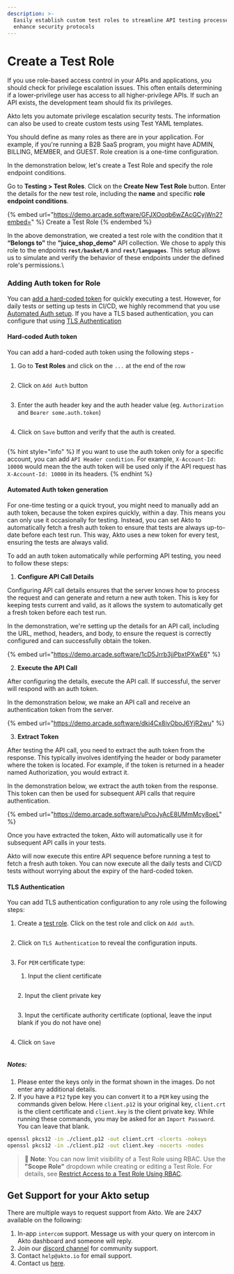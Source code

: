```yaml
---
description: >-
  Easily establish custom test roles to streamline API testing processes and
  enhance security protocols
---
```


# Create a Test Role

If you use role-based access control in your APIs and applications, you should check for privilege escalation issues. This often entails determining if a lower-privilege user has access to all higher-privilege APIs. If such an API exists, the development team should fix its privileges.

Akto lets you automate privilege escalation security tests. The information can also be used to create custom tests using Test YAML templates.

You should define as many roles as there are in your application. For example, if you're running a B2B SaaS program, you might have ADMIN, BILLING, MEMBER, and GUEST. Role creation is a one-time configuration.

In the demonstration below, let's create a Test Role and specify the role endpoint conditions.

Go to **Testing > Test Roles**. Click on the **Create New Test Role** button. Enter the details for the new test role, including the **name** and specific **role endpoint conditions**.

{% embed url="https://demo.arcade.software/GFJXOoqb6wZAcGCyjWn2?embed=" %}
Create a Test Role
{% endembed %}

In the above demonstration, we created a test role with the condition that it **“Belongs to”** the **"juice\_shop\_demo"** API collection. We chose to apply this role to the endpoints **`rest/basket/6`** and **`rest/languages`**. This setup allows us to simulate and verify the behavior of these endpoints under the defined role's permissions.\


### Adding Auth token for Role

You can [add a hard-coded token](create-a-test-role.md#hard-coded-auth-token) for quickly executing a test. However, for daily tests or setting up tests in CI/CD, we highly recommend that you use [Automated Auth setup](create-a-test-role.md#automated-auth-token-generation).
If you have a TLS based authentication, you can configure that using [TLS Authentication](create-a-test-role.md#tls-authentication)

#### Hard-coded Auth token

You can add a hard-coded auth token using the following steps -&#x20;

1.  Go to **Test Roles** and click on the `...` at the end of the row

    <figure><img src="../../.gitbook/assets/Screenshot 2024-03-18 at 12.00.52 PM.png" alt=""><figcaption></figcaption></figure>
2.  Click on `Add Auth` button

    <figure><img src="../../.gitbook/assets/Screenshot 2024-03-18 at 11.58.07 AM (1).png" alt=""><figcaption></figcaption></figure>
3.  Enter the auth header key and the auth header value (eg. `Authorization` and `Bearer some.auth.token`)

    <figure><img src="../../.gitbook/assets/Screenshot 2024-03-18 at 11.59.14 AM (1).png" alt=""><figcaption></figcaption></figure>
4.  Click on `Save` button and verify that the auth is created.

    <figure><img src="../../.gitbook/assets/Screenshot 2024-03-18 at 11.59.21 AM (1).png" alt=""><figcaption></figcaption></figure>

{% hint style="info" %}
If you want to use the auth token only for a specific account, you can add `API Header condition`. For example, `X-Account-Id: 10000` would mean the the auth token will be used only if the API request has `X-Account-Id: 10000` in its headers.&#x20;
{% endhint %}

#### Automated Auth token generation

For one-time testing or a quick tryout, you might need to manually add an auth token, because the token expires quickly, within a day. This means you can only use it occasionally for testing. Instead, you can set Akto to automatically fetch a fresh auth token to ensure that tests are always up-to-date before each test run. This way, Akto uses a new token for every test, ensuring the tests are always valid.

To add an auth token automatically while performing API testing, you need to follow these steps:

1. **Configure API Call Details**&#x20;

Configuring API call details ensures that the server knows how to process the request and can generate and return a new auth token. This is key for keeping tests current and valid, as it allows the system to automatically get a fresh token before each test run. &#x20;

In the demonstration, we're setting up the details for an API call, including the URL, method, headers, and body, to ensure the request is correctly configured and can successfully obtain the token.

{% embed url="https://demo.arcade.software/1cD5Jrrb3jjPbxtPXwE6" %}

2. **Execute the API Call**

After configuring the details, execute the API call. If successful, the server will respond with an auth token.

In the demonstration below, we make an API call and receive an authentication token from the server.

{% embed url="https://demo.arcade.software/dki4Cx8ivOboJ6YjR2wu" %}

3. **Extract Token**

After testing the API call, you need to extract the auth token from the response. This typically involves identifying the header or body parameter where the token is located. For example, if the token is returned in a header named Authorization, you would extract it.

In the demonstration below, we extract the auth token from the response. This token can then be used for subsequent API calls that require authentication.

{% embed url="https://demo.arcade.software/uPcoJyAcE8UMmMcy8oeL" %}

Once you have extracted the token, Akto will automatically use it for subsequent API calls in your tests.

Akto will now execute this entire API sequence before running a test to fetch a fresh auth token. You can now execute all the daily tests and CI/CD tests without worrying about the expiry of the hard-coded token.

#### TLS Authentication

You can add TLS authentication configuration to any role using the following steps:

1. Create a [test role](create-a-test-role.md#create-a-test-role). Click on the test role and click on `Add auth`.

    <figure><img src="../../.gitbook/assets/add-auth.png" alt=""><figcaption></figcaption></figure>

2. Click on `TLS Authentication` to reveal the configuration inputs.

    <figure><img src="../../.gitbook/assets/tls-auth-1.png" alt=""><figcaption></figcaption></figure>

3. For `PEM` certificate type:
    1. Input the client certificate
    <figure><img src="../../.gitbook/assets/tls-auth-2.png" alt=""><figcaption></figcaption></figure>
    2. Input the client private key
    <figure><img src="../../.gitbook/assets/tls-auth-4.png" alt=""><figcaption></figcaption></figure>
    3. Input the certificate authority certificate (optional, leave the input blank if you do not have one) 
    <figure><img src="../../.gitbook/assets/tls-auth-3.png" alt=""><figcaption></figcaption></figure>

4. Click on `Save`
    <figure><img src="../../.gitbook/assets/tls-auth-5.png" alt=""><figcaption></figcaption></figure>

##### Notes:

1. Please enter the keys only in the format shown in the images. Do not enter any additional details.
2. If you have a `P12` type key you can convert it to a `PEM` key using the commands given below. Here `client.p12` is your original key, `client.crt` is the client certificate and `client.key` is the client private key. While running these commands, you may be asked for an `Import Password`. You can leave that blank.

```bash
openssl pkcs12 -in ./client.p12 -out client.crt -clcerts -nokeys
openssl pkcs12 -in ./client.p12 -out client.key -nocerts -nodes
```

> 📌 **Note**: You can now limit visibility of a Test Role using RBAC. Use the **"Scope Role"** dropdown while creating or editing a Test Role. For details, see [Restrict Access to a Test Role Using RBAC](restrict-test-role-rbac).

## Get Support for your Akto setup

There are multiple ways to request support from Akto. We are 24X7 available on the following:

1. In-app `intercom` support. Message us with your query on intercom in Akto dashboard and someone will reply.
2. Join our [discord channel](https://www.akto.io/community) for community support.
3. Contact `help@akto.io` for email support.
4. Contact us [here](https://www.akto.io/contact-us).
